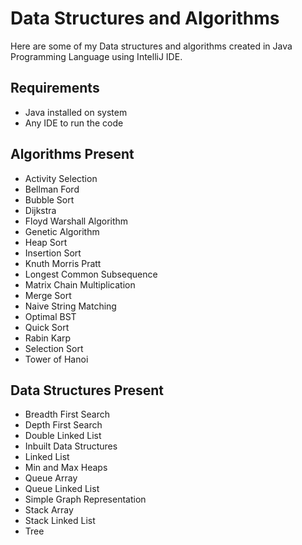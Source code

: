 # Data Structures and Algorithms
Here are some of my Data structures and algorithms created in Java Programming Language using IntelliJ IDE.

## Requirements

* Java installed on system
* Any IDE to run the code

## Algorithms Present

* Activity Selection
* Bellman Ford
* Bubble Sort
* Dijkstra
* Floyd Warshall Algorithm
* Genetic Algorithm
* Heap Sort
* Insertion Sort
* Knuth Morris Pratt
* Longest Common Subsequence
* Matrix Chain Multiplication
* Merge Sort
* Naive String Matching
* Optimal BST
* Quick Sort
* Rabin Karp
* Selection Sort
* Tower of Hanoi

## Data Structures Present

* Breadth First Search
* Depth First Search
* Double Linked List
* Inbuilt Data Structures
* Linked List
* Min and Max Heaps
* Queue Array
* Queue Linked List
* Simple Graph Representation
* Stack Array
* Stack Linked List
* Tree
